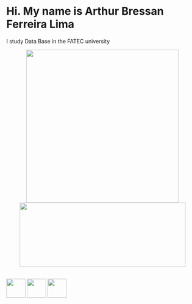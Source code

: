 # Hi. My name is Arthur Bressan Ferreira Lima
I study Data Base in the FATEC university
<p align="center">
  <img src="https://github-readme-stats.vercel.app/api?username=ArthurBres&show_icons=true&theme=onedark" width="400">
  <img src="https://github-readme-stats.vercel.app/api/top-langs/?username=ArthurBres&hide_progress=true&theme=onedark" width="435" height="168">
</p>
<div style="display: inline_block"><br>
  <img align="center" src="https://cdn.jsdelivr.net/gh/devicons/devicon@latest/icons/python/python-original.svg" width="50" height="50"/>
  <img align="center" src="https://cdn.jsdelivr.net/gh/devicons/devicon@latest/icons/sqldeveloper/sqldeveloper-original.svg" width="50" height="50"/>
  <img align="center" src="https://cdn.jsdelivr.net/gh/devicons/devicon@latest/icons/cplusplus/cplusplus-original.svg" width="50" height="50"/>
</div>
